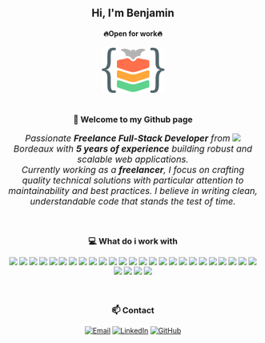 <section>
  <h1 align="center">Hi, I'm Benjamin
  </h1>
</section>

<div align="center">
  <h4>🔥Open for work🔥</h4>
  <img src="images/logo_250x180.png" width="125">
  </br>
  </br>
</div>
  
<section align="center">
  <h3 align="center">👋 Welcome to my Github page</h3>
  <p style="text-align:center;font-size:1.1rem;font-style:italic;">Passionate <b><i>Freelance Full-Stack Developer</i></b> from <img
      src="https://camo.githubusercontent.com/7505d7ae09f3766312b99ad1301588e602bfbce4b8a85028620f8a653df91529/68747470733a2f2f63646e2d69636f6e732d706e672e666c617469636f6e2e636f6d2f3531322f3139372f3139373536302e706e67"
      width="13" data-canonical-src="https://cdn-icons-png.flaticon.com/512/197/197560.png" style="max-width: 100%;">
      Bordeaux with <b><i>5 years of experience</i></b> building robust and scalable web applications.
      </br>
      Currently working as a <b><i>freelancer</i></b>, I focus on crafting quality technical solutions with particular attention to maintainability and best practices. I believe in writing clean, understandable code that stands the test of time.
  </p>
</section>

<section>
</br>
  <h3 align="center">💻 What do i work with</h3>
  <div align="center">
    <img src="https://img.shields.io/badge/-TypeORM-FE0803?style=flat-square&logo=typeorm&logoColor=white">
    <img src="https://img.shields.io/badge/-Angular-DD0031?style=flat-square&logo=angular&logoColor=white">
    <img src="https://img.shields.io/badge/-NestJS-E0234E?style=flat-square&logo=nestjs&logoColor=white">
    <img src="https://img.shields.io/badge/-Jenkins-D24939?style=flat-square&logo=Jenkins&logoColor=white">
    <img src="https://img.shields.io/badge/-npm-CB3837?style=flat-square&logo=npm&logoColor=white">
    <img src="https://img.shields.io/badge/-Jest-C21325?style=flat-square&logo=jest&logoColor=white">
    <img src="https://img.shields.io/badge/-Mongoose-880000?style=flat-square&logo=mongoose&logoColor=white">
    <img src="https://img.shields.io/badge/-Postman-FF6C37?style=flat-square&logo=Postman&logoColor=white">
    <img src="https://img.shields.io/badge/-Prettier-F7B93E?style=flat-square&logo=prettier&logoColor=black">
    <img src="https://img.shields.io/badge/-Linux-FCC624?style=flat-square&logo=linux&logoColor=black">
    <img src="https://img.shields.io/badge/-Swagger-85EA2D?style=flat-square&logo=Swagger&logoColor=white">
    <img src="https://img.shields.io/badge/-MongoDB-4EA94B?style=flat-square&logo=mongodb&logoColor=white">
    <img src="https://img.shields.io/badge/-Passport-34E27A?style=flat-square&logo=passport&logoColor=white">
    <img src="https://img.shields.io/badge/-Cucumber-23D96C?style=flat-square&logo=cucumber&logoColor=white">
    <img src="https://img.shields.io/badge/-Capacitor-119EFF?style=flat-square&logo=capacitor&logoColor=white">
    <img src="https://img.shields.io/badge/-Docker-2CA5E0?style=flat-square&logo=docker&logoColor=white">
    <img src="https://img.shields.io/badge/-Material-0081CB?style=flat-square&logo=mui&logoColor=white">
    <img src="https://img.shields.io/badge/-Windows-0078D6?style=flat-square&logo=windows&logoColor=white">
    <img src="https://img.shields.io/badge/-TypeScript-007ACC?style=flat-square&logo=typescript&logoColor=white">
    <img src="https://img.shields.io/badge/-SonarQube-4E9BCD?style=flat-square&logo=sonarqube&logoColor=white">
    <img src="https://img.shields.io/badge/-K8s-326ce5?style=flat-square&logo=kubernetes&logoColor=white">
    <img src="https://img.shields.io/badge/-ESLint-4B32C3?style=flat-square&logo=eslint&logoColor=white">
    <img src="https://img.shields.io/badge/-NgRx-BA2BD2?style=flat-square&logo=redux&logoColor=white">
    <img src="https://img.shields.io/badge/-Jasmine-8A4182?style=flat-square&logo=Jasmine&logoColor=white">
    <img src="https://img.shields.io/badge/-SCSS-CC6699?style=flat-square&logo=sass&logoColor=white">
    <img src="https://img.shields.io/badge/-SQLite-07405E?style=flat-square&logo=sqlite&logoColor=white">
    <img src="https://img.shields.io/badge/-Nx-143055?style=flat-square&logo=nx&logoColor=white">
    <img src="https://img.shields.io/badge/-Cypress-17202C?style=flat-square&logo=cypress&logoColor=white">
    <img src="https://img.shields.io/badge/-JWT-000000?style=flat-square&logo=JSON%20web%20tokens&logoColor=white">
  </div>
</section>

</br>
</br>

<section>
  <h3 align="center">📫 Contact</h3>
  <div align="center">
    
[![Email](https://img.shields.io/badge/Email-D14836?style=for-the-badge&logo=gmail&logoColor=white)](mailto:benjamin.bats.dev@gmail.com)
[![LinkedIn](https://img.shields.io/badge/LinkedIn-0077B5?style=for-the-badge&logo=LinkedIn&logoColor=white)](https://www.linkedin.com/in/benjamin-bats-200464165/)
[![GitHub](https://img.shields.io/badge/GitHub-303030?style=for-the-badge&logo=github&logoColor=white)](https://github.com/BenB-Code)

  </div>
</section>
